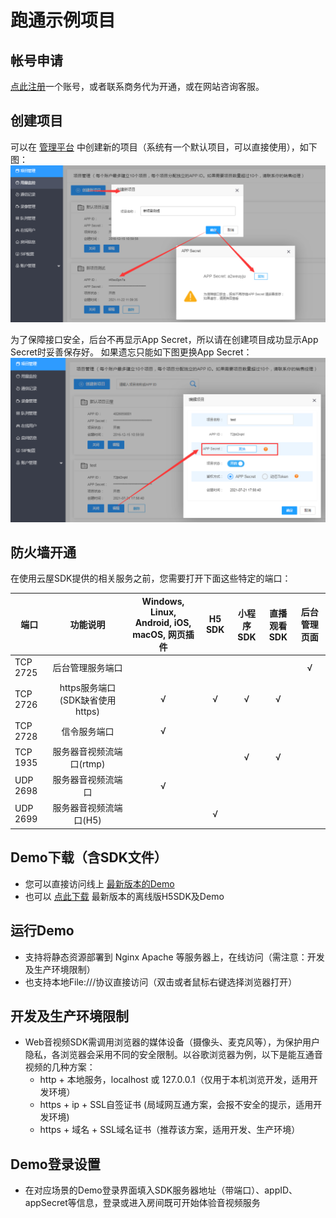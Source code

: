 # 跑通示例项目

<h2 id="getAccount">帐号申请</h2>

[点此注册](https://sdk.cloudroom.com/mgr_sdk/register.html)一个账号，或者联系商务代为开通，或在网站咨询客服。


<h2 id="createProject">创建项目</h2>

可以在 [管理平台](https://sdk.cloudroom.com/mgr_sdk/) 中创建新的项目（系统有一个默认项目，可以直接使用），如下图：
![GetAPPID](./images/getAppID.png)

为了保障接口安全，后台不再显示App Secret，所以请在创建项目成功显示App Secret时妥善保存好。 如果遗忘只能如下图更换App Secret：
![ChangeAppSecret](./images/ChangeAppSecret.png)

<h2 id="firewall">防火墙开通</h2>

在使用云屋SDK提供的相关服务之前，您需要打开下面这些特定的端口：

<table border=0 cellpadding=0 cellspacing=0 style='border-collapse:collapse;table-layout:fixed;'>
    <thead>
        <tr >
            <th style='width:12%;text-align:center'>端口</th>
            <th style='width:25%;text-align:center'>功能说明</th>
            <th style='width:23%;text-align:center'>Windows, Linux, Android, iOS, macOS, 网页插件</th>
            <th style='width:10%;text-align:center'>H5 SDK</th>
            <th style='width:10%;text-align:center'>小程序SDK</th>
            <th style='width:10%;text-align:center'>直播观看SDK</th>
            <th style='width:10%;text-align:center'>后台管理页面</th>
        </tr>
    </thead>
    <tbody>
    <tr>
        <td>TCP 2725</td>
        <td style='text-align:center'>后台管理服务端口</td>
        <td></td>
        <td></td>
        <td></td>
        <td></td>
        <td style='text-align:center'>√</td>
    </tr>
    <tr>
        <td>TCP 2726</td>
        <td style='text-align:center'>https服务端口<br />(SDK缺省使用https)
        </td>
        <td style='text-align:center'>√</td>
        <td style='text-align:center'>√</td>
        <td style='text-align:center'>√</td>
        <td style='text-align:center'>√</td>
        <td style='text-align:center'></td>
    </tr>
    <tr>
        <td>TCP 2728</td>
        <td style='text-align:center'>信令服务端口</td>
        <td style='text-align:center'>√</td>
        <td style='text-align:center'></td>
        <td style='text-align:center'></td>
        <td style='text-align:center'></td>
        <td style='text-align:center'></td>
    </tr>
    <tr>
        <td>TCP 1935</td>
        <td style='text-align:center'>服务器音视频流端口(rtmp)</td>
        <td></td>
        <td></td>
        <td style='text-align:center'>√</td>
        <td style='text-align:center'>√</td>
        <td style='text-align:center'></td>
    </tr>
    <tr>
        <td>UDP 2698</td>
        <td style='text-align:center'>服务器音视频流端口</td>
        <td style='text-align:center'>√</td>
        <td></td>
        <td></td>
        <td></td>
        <td></td>
    </tr>
    <tr>
        <td>UDP 2699</td>
        <td style='text-align:center'>服务器音视频流端口(H5)</td>
        <td></td>
        <td style='text-align:center'>√</td>
        <td></td>
        <td></td>
        <td></td>
    </tr>    
    </tbody>
</table>


<h2 id="download">Demo下载（含SDK文件）</h2>

- 您可以直接访问线上 [最新版本的Demo](https://sdk.cloudroom.com/web/webrtc/)
- 也可以 [点此下载](https://sdk.cloudroom.com/download.html) 最新版本的离线版H5SDK及Demo


<h2 id="run">运行Demo</h2>

- 支持将静态资源部署到 Nginx Apache 等服务器上，在线访问（需注意：开发及生产环境限制）
- 也支持本地File:///协议直接访问（双击或者鼠标右键选择浏览器打开）


<h2 id="environment">开发及生产环境限制</h2>

- Web音视频SDK需调用浏览器的媒体设备（摄像头、麦克风等），为保护用户隐私，各浏览器会采用不同的安全限制。以谷歌浏览器为例，以下是能互通音视频的几种方案： 
    * http + 本地服务，localhost 或 127.0.0.1（仅用于本机浏览开发，适用开发环境）
    * https + ip + SSL自签证书 (局域网互通方案，会报不安全的提示，适用开发环境)
    * https + 域名 + SSL域名证书（推荐该方案，适用开发、生产环境）


<h2 id="loginSetting">Demo登录设置</h2>

- 在对应场景的Demo登录界面填入SDK服务器地址（带端口）、appID、appSecret等信息，登录或进入房间既可开始体验音视频服务